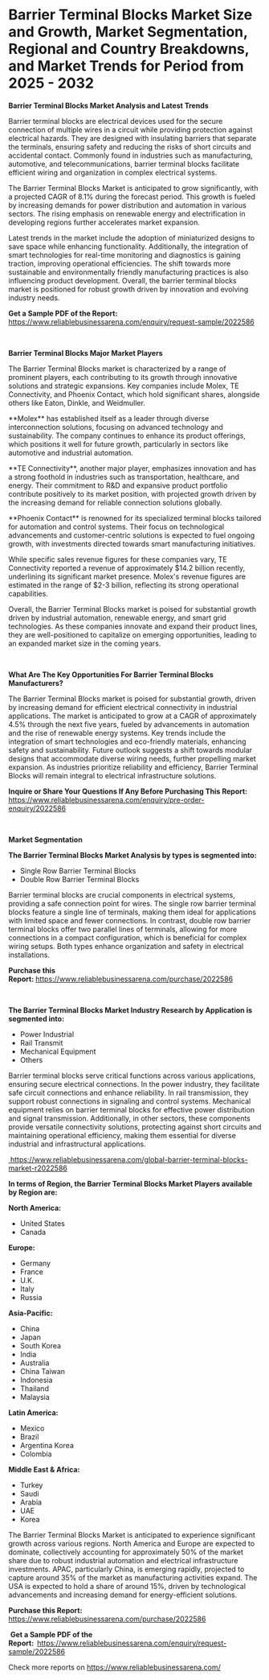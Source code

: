 <p><h1>Barrier Terminal Blocks Market Size and Growth, Market Segmentation, Regional and Country Breakdowns, and Market Trends for Period from 2025 -  2032</h1></p><p><strong>Barrier Terminal Blocks Market Analysis and Latest Trends</strong></p>
<p><p>Barrier terminal blocks are electrical devices used for the secure connection of multiple wires in a circuit while providing protection against electrical hazards. They are designed with insulating barriers that separate the terminals, ensuring safety and reducing the risks of short circuits and accidental contact. Commonly found in industries such as manufacturing, automotive, and telecommunications, barrier terminal blocks facilitate efficient wiring and organization in complex electrical systems.</p><p>The Barrier Terminal Blocks Market is anticipated to grow significantly, with a projected CAGR of 8.1% during the forecast period. This growth is fueled by increasing demands for power distribution and automation in various sectors. The rising emphasis on renewable energy and electrification in developing regions further accelerates market expansion. </p><p>Latest trends in the market include the adoption of miniaturized designs to save space while enhancing functionality. Additionally, the integration of smart technologies for real-time monitoring and diagnostics is gaining traction, improving operational efficiencies. The shift towards more sustainable and environmentally friendly manufacturing practices is also influencing product development. Overall, the barrier terminal blocks market is positioned for robust growth driven by innovation and evolving industry needs.</p></p>
<p><strong>Get a Sample PDF of the Report:&nbsp;</strong> <a href="https://www.reliablebusinessarena.com/enquiry/request-sample/2022586?utm_campaign=2279&utm_medium=2&utm_source=Github&utm_content=ia&utm_term=12022025&utm_id=barrier-terminal-blocks">https://www.reliablebusinessarena.com/enquiry/request-sample/2022586</a></p>
<p>&nbsp;</p>
<p><strong>Barrier Terminal Blocks Major Market Players</strong></p>
<p><p>The Barrier Terminal Blocks market is characterized by a range of prominent players, each contributing to its growth through innovative solutions and strategic expansions. Key companies include Molex, TE Connectivity, and Phoenix Contact, which hold significant shares, alongside others like Eaton, Dinkle, and Weidmuller.</p><p>**Molex** has established itself as a leader through diverse interconnection solutions, focusing on advanced technology and sustainability. The company continues to enhance its product offerings, which positions it well for future growth, particularly in sectors like automotive and industrial automation.</p><p>**TE Connectivity**, another major player, emphasizes innovation and has a strong foothold in industries such as transportation, healthcare, and energy. Their commitment to R&D and expansive product portfolio contribute positively to its market position, with projected growth driven by the increasing demand for reliable connection solutions globally.</p><p>**Phoenix Contact** is renowned for its specialized terminal blocks tailored for automation and control systems. Their focus on technological advancements and customer-centric solutions is expected to fuel ongoing growth, with investments directed towards smart manufacturing initiatives.</p><p>While specific sales revenue figures for these companies vary, TE Connectivity reported a revenue of approximately $14.2 billion recently, underlining its significant market presence. Molex's revenue figures are estimated in the range of $2-3 billion, reflecting its strong operational capabilities.</p><p>Overall, the Barrier Terminal Blocks market is poised for substantial growth driven by industrial automation, renewable energy, and smart grid technologies. As these companies innovate and expand their product lines, they are well-positioned to capitalize on emerging opportunities, leading to an expanded market size in the coming years.</p></p>
<p>&nbsp;</p>
<p><strong>What Are The Key Opportunities For Barrier Terminal Blocks Manufacturers?</strong></p>
<p><p>The Barrier Terminal Blocks market is poised for substantial growth, driven by increasing demand for efficient electrical connectivity in industrial applications. The market is anticipated to grow at a CAGR of approximately 4.5% through the next five years, fueled by advancements in automation and the rise of renewable energy systems. Key trends include the integration of smart technologies and eco-friendly materials, enhancing safety and sustainability. Future outlook suggests a shift towards modular designs that accommodate diverse wiring needs, further propelling market expansion. As industries prioritize reliability and efficiency, Barrier Terminal Blocks will remain integral to electrical infrastructure solutions.</p></p>
<p><strong>Inquire or Share Your Questions If Any Before Purchasing This Report:</strong> <a href="https://www.reliablebusinessarena.com/enquiry/pre-order-enquiry/2022586?utm_campaign=2279&utm_medium=2&utm_source=Github&utm_content=ia&utm_term=12022025&utm_id=barrier-terminal-blocks">https://www.reliablebusinessarena.com/enquiry/pre-order-enquiry/2022586</a></p>
<p>&nbsp;</p>
<p><strong>Market Segmentation</strong></p>
<p><strong>The Barrier Terminal Blocks Market Analysis by types is segmented into:</strong></p>
<p><ul><li>Single Row Barrier Terminal Blocks</li><li>Double Row Barrier Terminal Blocks</li></ul></p>
<p><p>Barrier terminal blocks are crucial components in electrical systems, providing a safe connection point for wires. The single row barrier terminal blocks feature a single line of terminals, making them ideal for applications with limited space and fewer connections. In contrast, double row barrier terminal blocks offer two parallel lines of terminals, allowing for more connections in a compact configuration, which is beneficial for complex wiring setups. Both types enhance organization and safety in electrical installations.</p></p>
<p><strong>Purchase this Report:&nbsp;</strong><a href="https://www.reliablebusinessarena.com/purchase/2022586?utm_campaign=2279&utm_medium=2&utm_source=Github&utm_content=ia&utm_term=12022025&utm_id=barrier-terminal-blocks">https://www.reliablebusinessarena.com/purchase/2022586</a></p>
<p>&nbsp;</p>
<p><strong>The Barrier Terminal Blocks Market Industry Research by Application is segmented into:</strong></p>
<p><ul><li>Power Industrial</li><li>Rail Transmit</li><li>Mechanical Equipment</li><li>Others</li></ul></p>
<p><p>Barrier terminal blocks serve critical functions across various applications, ensuring secure electrical connections. In the power industry, they facilitate safe circuit connections and enhance reliability. In rail transmission, they support robust connections in signaling and control systems. Mechanical equipment relies on barrier terminal blocks for effective power distribution and signal transmission. Additionally, in other sectors, these components provide versatile connectivity solutions, protecting against short circuits and maintaining operational efficiency, making them essential for diverse industrial and infrastructural applications.</p></p>
<p><a href="https://www.reliablebusinessarena.com/global-barrier-terminal-blocks-market-r2022586?utm_campaign=2279&utm_medium=2&utm_source=Github&utm_content=ia&utm_term=12022025&utm_id=barrier-terminal-blocks">&nbsp;https://www.reliablebusinessarena.com/global-barrier-terminal-blocks-market-r2022586</a></p>
<p><strong>In terms of Region, the Barrier Terminal Blocks Market Players available by Region are:</strong></p>
<p>
    <p> <strong> North America: </strong>
        <ul>
            <li>United States</li>
            <li>Canada</li>
        </ul>
        </p> 
    <p> <strong> Europe: </strong>
        <ul>
            <li>Germany</li>
            <li>France</li>
            <li>U.K.</li>
            <li>Italy</li>
            <li>Russia</li>
        </ul>
        </p> 
    <p> <strong> Asia-Pacific: </strong>
        <ul>
            <li>China</li>
            <li>Japan</li>
            <li>South Korea</li>
            <li>India</li>
            <li>Australia</li>
            <li>China Taiwan</li>
            <li>Indonesia</li>
            <li>Thailand</li>
            <li>Malaysia</li>
        </ul>
        </p> 
    <p> <strong> Latin America: </strong>
        <ul>
            <li>Mexico</li>
            <li>Brazil</li>
            <li>Argentina Korea</li>
            <li>Colombia</li>
        </ul>
        </p> 
    <p> <strong> Middle East & Africa: </strong>
        <ul>
            <li>Turkey</li>
            <li>Saudi</li>
            <li>Arabia</li>
            <li>UAE</li>
            <li>Korea</li>
        </ul>
    </p>
    </p>
<p><p>The Barrier Terminal Blocks Market is anticipated to experience significant growth across various regions. North America and Europe are expected to dominate, collectively accounting for approximately 50% of the market share due to robust industrial automation and electrical infrastructure investments. APAC, particularly China, is emerging rapidly, projected to capture around 35% of the market as manufacturing activities expand. The USA is expected to hold a share of around 15%, driven by technological advancements and increasing demand for energy-efficient solutions.</p></p>
<p><strong>Purchase this Report: </strong><a href="https://www.reliablebusinessarena.com/purchase/2022586?utm_campaign=2279&utm_medium=2&utm_source=Github&utm_content=ia&utm_term=12022025&utm_id=barrier-terminal-blocks">https://www.reliablebusinessarena.com/purchase/2022586</a></p>
<p>&nbsp;<strong>Get a Sample PDF of the Report:&nbsp;&nbsp;</strong><a href="https://www.reliablebusinessarena.com/enquiry/request-sample/2022586?utm_campaign=2279&utm_medium=2&utm_source=Github&utm_content=ia&utm_term=12022025&utm_id=barrier-terminal-blocks">https://www.reliablebusinessarena.com/enquiry/request-sample/2022586</a></p>
<p><strong></strong></p>
<p>Check more reports on <a href="https://www.reliablebusinessarena.com/?utm_campaign=2279&utm_medium=2&utm_source=Github&utm_content=ia&utm_term=12022025&utm_id=barrier-terminal-blocks">https://www.reliablebusinessarena.com/</a></p>